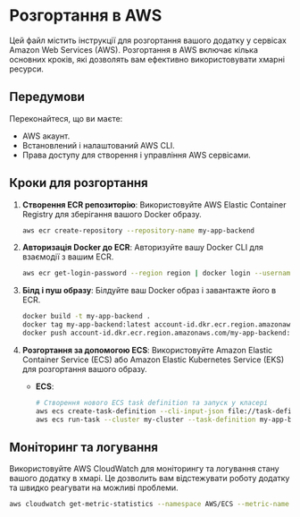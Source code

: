 # Розгортання в AWS

Цей файл містить інструкції для розгортання вашого додатку у сервісах Amazon Web Services (AWS). Розгортання в AWS включає кілька основних кроків, які дозволять вам ефективно використовувати хмарні ресурси.

## Передумови

Переконайтеся, що ви маєте:
- AWS акаунт.
- Встановлений і налаштований AWS CLI.
- Права доступу для створення і управління AWS сервісами.

## Кроки для розгортання

1. **Створення ECR репозиторію**:
   Використовуйте AWS Elastic Container Registry для зберігання вашого Docker образу.

   ```bash
   aws ecr create-repository --repository-name my-app-backend
   ```

2. **Авторизація Docker до ECR**:
   Авторизуйте вашу Docker CLI для взаємодії з вашим ECR.

   ```bash
   aws ecr get-login-password --region region | docker login --username AWS --password-stdin account-id.dkr.ecr.region.amazonaws.com
   ```

3. **Білд і пуш образу**:
   Білдуйте ваш Docker образ і завантажте його в ECR.

   ```bash
   docker build -t my-app-backend .
   docker tag my-app-backend:latest account-id.dkr.ecr.region.amazonaws.com/my-app-backend:latest
   docker push account-id.dkr.ecr.region.amazonaws.com/my-app-backend:latest
   ```

4. **Розгортання за допомогою ECS**:
   Використовуйте Amazon Elastic Container Service (ECS) або Amazon Elastic Kubernetes Service (EKS) для розгортання вашого образу.

   - **ECS**:
     ```bash
     # Створення нового ECS task definition та запуск у класері
     aws ecs create-task-definition --cli-input-json file://task-definition.json
     aws ecs run-task --cluster my-cluster --task-definition my-app-backend
     ```


## Моніторинг та логування

Використовуйте AWS CloudWatch для моніторингу та логування стану вашого додатку в хмарі. Це дозволить вам відстежувати роботу додатку та швидко реагувати на можливі проблеми.

```bash
aws cloudwatch get-metric-statistics --namespace AWS/ECS --metric-name CPUUtilization --statistics Average --period 300
```
